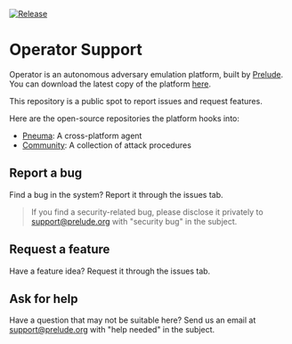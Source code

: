 [![Release](https://img.shields.io/badge/dynamic/json?color=blue&label=Release&query=version&url=https%3A%2F%2Fraw.githubusercontent.com%2Fpreludeorg%2Foperator%2Fmaster%2Fpackage.json%3Ftoken%3DAKJE5VYA4SDGFXIVF7XLDPS7VW72C)](https://github.com/preludeorg/operator-support/releases/latest)
# Operator Support

Operator is an autonomous adversary emulation platform, built by [Prelude](https://prelude.org). You can download the latest copy of the platform [here](https://www.prelude.org/download/current).

This repository is a public spot to report issues and request features.

Here are the open-source repositories the platform hooks into:

- [Pneuma](https://github.com/preludeorg/pneuma): A cross-platform agent
- [Community](https://github.com/preludeorg/community): A collection of attack procedures

## Report a bug

Find a bug in the system? Report it through the issues tab. 

> If you find a security-related bug, please disclose it privately to support@prelude.org with "security bug" in the subject.

## Request a feature

Have a feature idea? Request it through the issues tab.

## Ask for help

Have a question that may not be suitable here? Send us an email at support@prelude.org with "help needed" in the subject.
